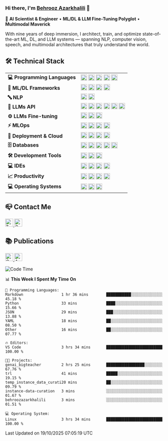 ### Hi there, I'm [Behrooz Azarkhalili](https://twitter.com/Azarkhalili) 👋

🔬 **AI Scientist & Engineer** • **ML/DL & LLM Fine-Tuning Polyglot** • **Multimodal Maverick**

With nine years of deep immersion, I architect, train, and optimize state-of-the-art ML, DL, and LLM systems — spanning NLP, computer vision, speech, and multimodal architectures that truly understand the world.

<!---
## ⚙️ Core Expertise

### 🧠 LLM Fine-Tuning
- **Parameter-Efficient Techniques:** Implement LoRA, QLoRA, Prefix-Tuning, and Adapter-Tuning using Hugging Face PEFT library to inject lightweight adapters into frozen transformers, cutting memory & parameters by orders of magnitude while maintaining full-scale performance
- **Quantization & Optimization:** Leverage bitsandbytes + 8-bit/4-bit quantization for efficient training and QLoRA benefits on consumer hardware
- **Advanced Training:** Use TRL and Unsloth for instruction-tuning and RLHF workflows, including DPO, GRPO, PPO, and others

### 🔬 Multimodal / Classic ML & DL
- **Neural Architectures:** Build custom transformers, CNNs, and RNNs across text, vision, and audio modalities
- **Research & Development:** Contribute to research & deployment projects at UC Berkeley, Georgia Tech, LAVIVO, and AI VIVO

### 🔄 Full ML Lifecycle
- **End-to-End Pipelines:** Data ingestion → experimentation (MLflow, W&B) → scalable inference (AWS SageMaker, Gradio, Streamlit)

-->
## 🛠️ Technical Stack

<table>
<tr>
<td><strong>💻 Programming Languages</strong></td>
<td>
  <img src="https://img.shields.io/badge/Python-282C34?logo=Python&logoColor=2BA1B9" alt="Python" height="20" />
  <img src="https://img.shields.io/badge/R-282C34?logo=R&logoColor=6F9BBC" alt="R" height="20" />
  <img src="https://img.shields.io/badge/Scala-282C34?logo=Scala&logoColor=DC322F" alt="Scala" height="20" />
  <img src="https://img.shields.io/badge/MATLAB-282C34?logo=mathworks&logoColor=F78F10" alt="MATLAB" height="20" />
  <img src="https://img.shields.io/badge/Octave-282C34?logo=octave" alt="Octave" height="20" />
</td>
</tr>
<tr>
<td><strong>🤖 ML/DL Frameworks</strong></td>
<td>
  <img src="https://img.shields.io/badge/TensorFlow-282C34?logo=tensorflow" alt="TensorFlow" height="20" />
  <img src="https://img.shields.io/badge/PyTorch-282C34?logo=pytorch" alt="PyTorch" height="20" />
  <!-- <img src="https://img.shields.io/badge/JAX-282C34?style=flat" alt="JAX" height="20" /> -->
  <img src="https://img.shields.io/badge/Keras-282C34?logo=keras&logoColor=D00000" alt="Keras" height="20" />
  <img src="https://img.shields.io/badge/Scikit_Learn-282C34?logo=scikit-learn" alt="Scikit Learn" height="20" />
</td>
</tr>
<tr>
<td><strong>🔤 NLP</strong></td>
<td>
  <img src="https://img.shields.io/badge/🤗_Transformers-282C34?logoColor=white" alt="Transformers" height="20" />
  <img src="https://img.shields.io/badge/spaCy-282C34?logo=spacy&logoColor=09A3D5" alt="spaCy" height="20" />
</td>
</tr>
<tr>
<td><strong>🧠 LLMs API</strong></td>
<td>
  <img src="https://img.shields.io/badge/Claude-282C34?logo=claude" alt="Claude" height="20" />
  <img src="https://img.shields.io/badge/OpenAI-282C34?logo=openai" alt="OpenAI" height="20" />
  <img src="https://custom-icon-badges.demolab.com/badge/Deepseek-282C34?logo=deepseek" alt="Deepseek" height="20" />
  <img src="https://img.shields.io/badge/Gemini-282C34?logo=googlegemini&logoColor=008ECC" alt="Gemini" height="20" />
  <img src="https://img.shields.io/badge/🦜🔗_LangChain-282C34?logoColor=white" alt="LangChain" height="20" />
  <img src="https://img.shields.io/badge/Ollama-282C34?logo=ollama" alt="Ollama" height="20" />
</td>
</tr>
<tr>
<td><strong>⚙️ LLMs Fine-tuning</strong></td>
<td>
  <img src="https://img.shields.io/badge/🤗_TRL-282C34?logoColor=white" alt="TRL" height="20" />
  <img src="https://img.shields.io/badge/🤗_PEFT-282C34?logoColor=white" alt="PEFT" height="20" />
  <img src="https://img.shields.io/badge/🦥_Unsloth-282C34?logoColor=white" alt="Unsloth" height="20" />
</td>
</tr>
<tr>
<td><strong>⚡ MLOps</strong></td>
<td>
  <img src="https://img.shields.io/badge/MLflow-282C34?logo=mlflow&logoColor=0194E2" alt="MLflow" height="20" />
  <img src="https://img.shields.io/badge/Weights_&_Biases-282C34?logo=weightsandbiases&logoColor=FFBE00" alt="W&B" height="20" />
  <img src="https://img.shields.io/badge/Apache_Spark-282C34?logo=apache-spark" alt="Apache Spark" height="20" />
  <img src="https://img.shields.io/badge/Apache_Airflow-282C34?logo=apache-airflow&logoColor=AFCB1E" alt="Apache Airflow" height="20" />
</td>
</tr>
<tr>
<td><strong>🚀 Deployment & Cloud</strong></td>
<td>
  <img src="https://custom-icon-badges.demolab.com/badge/AWS-282C34.svg?logo=aws&logoColor=FF9900" alt="AWS" height="20" />
  <img src="https://img.shields.io/badge/Gradio-282C34?logo=gradio&logoColor=FF7C00" alt="Gradio" height="20" />
  <img src="https://img.shields.io/badge/Streamlit-282C34?logo=streamlit" alt="Streamlit" height="20" />
  <img src="https://img.shields.io/badge/Heroku-282C34?logo=heroku&logoColor=A3AAEB" alt="Heroku" height="20" />
</td>
</tr>
<tr>
<td><strong>🗄️ Databases</strong></td>
<td>
  <img src="https://img.shields.io/badge/MongoDB-282C34?logo=mongodb" alt="MongoDB" height="20" />
  <img src="https://img.shields.io/badge/SQLite-282C34?logo=sqlite&logoColor=64AEDC" alt="SQLite" height="20" />
  <img src="https://img.shields.io/badge/PostgreSQL-282C34?logo=postgresql&logoColor=64AEDC" alt="PostgreSQL" height="20" />
  <img src="https://img.shields.io/badge/Weaviate-282C34?style=flat" alt="Weaviate" height="20" />
  <img src="https://img.shields.io/badge/Qdrant-282C34?style=flat" alt="Qdrant" height="20" />
</td>
</tr>
<tr>
<td><strong>🛠️ Development Tools</strong></td>
<td>
  <img src="https://img.shields.io/badge/Git-282C34?logo=git" alt="Git" height="20" />
  <img src="https://img.shields.io/badge/GitHub-282C34?logo=github" alt="GitHub" height="20" />
  <img src="https://img.shields.io/badge/GitLab-282C34?logo=gitlab" alt="GitLab" height="20" />
</td>
</tr>
<tr>
<td><strong>💻 IDEs</strong></td>
<td>
  <img src="https://custom-icon-badges.demolab.com/badge/Visual%20Studio%20Code-282C34.svg?logo=vsc&logoColor=007ACC" alt="VS Code" height="20" />
  <img src="https://img.shields.io/badge/PyCharm-282C34?logo=pycharm" alt="PyCharm" height="20" />
  <!-- <img src="https://img.shields.io/badge/IntelliJ_IDEA-282C34?logo=intellij-idea" alt="IntelliJ IDEA" height="20" /> -->
  <!-- <img src="https://img.shields.io/badge/Jupyter-282C34?logo=jupyter&logoColor=ffffff" alt="Jupyter" height="20" /> -->
  <img src="https://img.shields.io/badge/Colab-282C34?logo=google-colab&logoColor=ffffff" alt="Colab" height="20" />
  <img src="https://img.shields.io/badge/RStudio-282C34?logo=rstudio&logoColor=ffffff" alt="RStudio" height="20" />
</td>
</tr>
<tr>
<td><strong>📈 Productivity</strong></td>
<td>
  <img src="https://img.shields.io/badge/LaTeX-282C34?logo=latex&logoColor=AFCB1E" alt="LaTeX" height="20" />
  <img src="https://img.shields.io/badge/Markdown-282C34?logo=markdown&logoColor=93C6F4" alt="Markdown" height="20" />
  <img src="https://img.shields.io/badge/WakaTime-282C34?logo=wakatime&logoColor=F75000" alt="WakaTime" height="20" />
  <img src="https://img.shields.io/badge/ClickUp-282C34?logo=clickup" alt="ClickUp" height="20" />
</td>
</tr>
<tr>
<td><strong>💻 Operating Systems</strong></td>
<td>
  <img src="https://img.shields.io/badge/Ubuntu-282C34?logo=ubuntu" alt="Ubuntu" height="20" />
  <img src="https://img.shields.io/badge/Linux_Mint-282C34?logo=linux-mint" alt="Linux Mint" height="20" />
  <img src="https://img.shields.io/badge/Debian-282C34?logo=debian&logoColor=D0074E" alt="Debian" height="20" />
</td>
</tr>
</table>

<!--- 
![](https://komarev.com/ghpvc/?username=your-github-username&color=dc143c&style=plastic)
-->

## :mailbox_closed: Contact Me 
<p align="left"> <a href="https://twitter.com/b_azarkhalili" target="_blank"> <img src="https://img.shields.io/badge/Twitter-282C34?logo=twitter" alt="Twitter logo" title="Twitter" height="25" /> </a> <a href="mailto:ermiaazarkhalili@gmail.com?"> <img src="https://img.shields.io/badge/Gmail-282C34?logo=gmail" alt="Gmail logo" title="Gmail" height="25" /> </a> </p>



## :books: Publications
<p align="left"> <a href="https://scholar.google.com/citations?user=Jid12csAAAAJ&hl=en" target="_blank"> <img src="https://img.shields.io/badge/Google Scholar-282C34?logo=google-scholar&logoColor=4D90FE" alt="Google Scholar logo" title="Google Scholar" height="25" /> </a> <a href="https://arxiv.org/search/stat?searchtype=author&query=Azarkhalili%2C+B" target="_blank"> <img src="https://img.shields.io/badge/Arxiv-282C34?logo=arxiv&logoColor=red" alt="Arxiv logo" title="Arxiv" height="25" /> </a> </p>



<!---
![Metrics](https://metrics.lecoq.io/behroozazarkhalili?template=classic&base.community=0&introduction=1&lines=1&introduction.title=true&config.timezone=USA%2FBerkeley)
-->

<!---
# 
# [![Behrooz's github stats](https://github-readme-stats.vercel.app/api?username=behroozazarkhalili&show_icons=true&theme=nord)](https://github.com/anuraghazra/github-readme-stats)

# [![willianrod's wakatime stats](https://github-readme-stats.vercel.app/api/wakatime?username=behroozazarkhalili&range=last_7_days&v=2&theme=nord)](https://github.com/anuraghazra/github-readme-stats)

##
-->


<!--START_SECTION:waka-->
![Code Time](http://img.shields.io/badge/Code%20Time-2%2C432%20hrs%2037%20mins-blue)

📊 **This Week I Spent My Time On** 

```text
💬 Programming Languages: 
Markdown                 1 hr 36 mins        ███████████░░░░░░░░░░░░░░   45.18 % 
Python                   33 mins             ████░░░░░░░░░░░░░░░░░░░░░   15.66 % 
JSON                     29 mins             ███░░░░░░░░░░░░░░░░░░░░░░   13.88 % 
YAML                     18 mins             ██░░░░░░░░░░░░░░░░░░░░░░░   08.50 % 
Other                    16 mins             ██░░░░░░░░░░░░░░░░░░░░░░░   07.77 % 

🔥 Editors: 
VS Code                  3 hrs 34 mins       █████████████████████████   100.00 % 

🐱‍💻 Projects: 
genai_bigteacher         2 hrs 25 mins       █████████████████░░░░░░░░   67.76 % 
trl                      41 mins             █████░░░░░░░░░░░░░░░░░░░░   19.15 % 
temp_instance_data_curati20 mins             ██░░░░░░░░░░░░░░░░░░░░░░░   09.79 % 
instance-data-curation   3 mins              ░░░░░░░░░░░░░░░░░░░░░░░░░   01.67 % 
behroozazarkhalili       3 mins              ░░░░░░░░░░░░░░░░░░░░░░░░░   01.51 % 

💻 Operating System: 
Linux                    3 hrs 34 mins       █████████████████████████   100.00 % 
```


 Last Updated on 19/10/2025 07:05:19 UTC
<!--END_SECTION:waka-->

